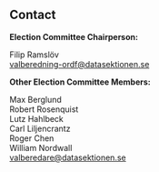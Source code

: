 ## Contact

**Election Committee Chairperson:** 

Filip Ramslöv<br>
[valberedning-ordf@datasektionen.se](mailto:valberedning-ordf@datasektionen.se)

**Other Election Committee Members:**

Max Berglund<br>
Robert Rosenquist<br>
Lutz Hahlbeck<br>
Carl Liljencrantz<br>
Roger Chen<br>
William Nordwall<br>
[valberedare@datasektionen.se](mailto:valberedare@datasektionen.se)
